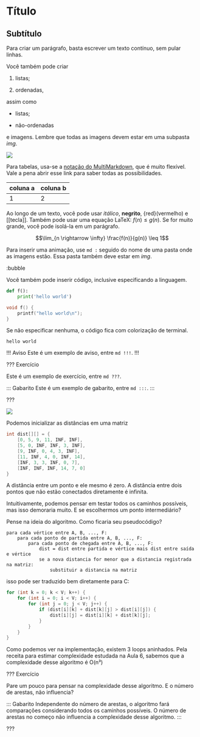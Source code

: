 Título
======

Subtítulo
---------

Para criar um parágrafo, basta escrever um texto contínuo, sem pular linhas.

Você também pode criar

1. listas;

2. ordenadas,

assim como

* listas;

* não-ordenadas

e imagens. Lembre que todas as imagens devem estar em uma subpasta *img*.

![](logo.png)

Para tabelas, usa-se a [notação do
MultiMarkdown](https://fletcher.github.io/MultiMarkdown-6/syntax/tables.html),
que é muito flexível. Vale a pena abrir esse link para saber todas as
possibilidades.

| coluna a | coluna b |
|----------|----------|
| 1        | 2        |

Ao longo de um texto, você pode usar *itálico*, **negrito**, {red}(vermelho) e
[[tecla]]. Também pode usar uma equação LaTeX: $f(n) \leq g(n)$. Se for muito
grande, você pode isolá-la em um parágrafo.

$$\lim_{n \rightarrow \infty} \frac{f(n)}{g(n)} \leq 1$$

Para inserir uma animação, use `md :` seguido do nome de uma pasta onde as
imagens estão. Essa pasta também deve estar em *img*.

:bubble

Você também pode inserir código, inclusive especificando a linguagem.

``` py
def f():
    print('hello world')
```

``` c
void f() {
    printf("hello world\n");
}
```

Se não especificar nenhuma, o código fica com colorização de terminal.

```
hello world
```


!!! Aviso
Este é um exemplo de aviso, entre `md !!!`.
!!!


??? Exercício

Este é um exemplo de exercício, entre `md ???`.

::: Gabarito
Este é um exemplo de gabarito, entre `md :::`.
:::

???


![](graph.png)

Podemos inicializar as distâncias em uma matriz
``` c
int dist[][] = {
    [0, 5, 9, 11, INF, INF],
    [5, 0, INF, INF, 3, INF],
    [9, INF, 0, 4, 3, INF],
    [11, INF, 4, 0, INF, 14], 
    [INF, 3, 3, INF, 0, 7], 
    [INF, INF, INF, 14, 7, 0]
}
```

A distância entre um ponto e ele mesmo é zero. A distância entre dois pontos que não estão conectados diretamente é infinita.


Intuitivamente, podemos pensar em testar todos os caminhos possíveis, mas isso demoraria muito. E se escolhermos um ponto intermediário?


Pense na ideia do algoritmo. Como ficaria seu pseudocódigo?

``` pseudocodigo
para cada vértice entre A, B, ..., F:
    para cada ponto de partida entre A, B, ..., F:
        para cada ponto de chegada entre A, B, ..., F:
            dist = dist entre partida e vértice mais dist entre saída e vértice
            se a nova distancia for menor que a distancia registrada na matriz:
                substituir a distancia na matriz
```

isso pode ser traduzido bem diretamente para C:
``` c
for (int k = 0; k < V; k++) {
    for (int i = 0; i < V; i++) {
        for (int j = 0; j < V; j++) {
            if (dist[i][k] + dist[k][j] > dist[i][j]) {
                dist[i][j] = dist[i][k] + dist[k][j];
            }
        }
    }
}
```

Como podemos ver na implementação, existem 3 loops aninhados. Pela receita para estimar complexidade estudada na Aula 6, sabemos que a complexidade desse algoritmo é O(n³)

??? Exercício

Pare um pouco para pensar na complexidade desse algoritmo. E o número de arestas, não influencia?

::: Gabarito
Independente do número de arestas, o algoritmo fará comparações considerando todos os caminhos possíveis. O número de arestas no começo não influencia a complexidade desse algoritmo.
:::

???
